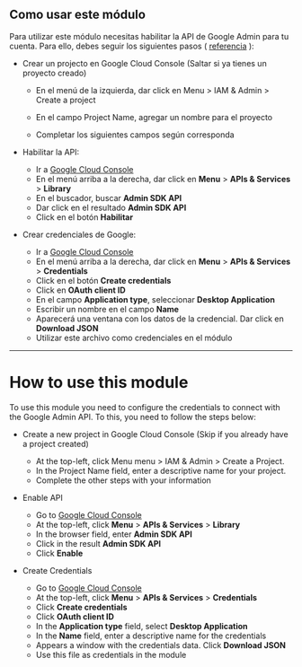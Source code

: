 ## Como usar este módulo

Para utilizar este módulo necesitas habilitar la API de Google Admin para tu cuenta. Para ello, debes seguir los siguientes pasos ( [referencia](https://developers.google.com/admin-sdk/directory/v1/quickstart/python) ):

- Crear un projecto en Google Cloud Console (Saltar si ya tienes un proyecto creado)
  - En el menú de la izquierda, dar click en Menu > IAM & Admin > Create a project

  - En el campo Project Name, agregar un nombre para el proyecto

  - Completar los siguientes campos según corresponda

- Habilitar la API:
    - Ir a [Google Cloud Console](https://console.cloud.google.com/)
    - En el menú arriba a la derecha, dar click en **Menu** > **APIs & Services** > **Library**
    - En el buscador, buscar **Admin SDK API**
    - Dar click en el resultado **Admin SDK API**
    -  Click en el botón **Habilitar**

- Crear credenciales de Google:
    - Ir a [Google Cloud Console](https://console.cloud.google.com/)
    - En el menú arriba a la derecha, dar click en **Menu** > **APIs & Services** > **Credentials**
    - Click en el botón **Create credentials**
    - Click en **OAuth client ID**
    - En el campo **Application type**, seleccionar **Desktop Application**
    - Escribir un nombre en el campo **Name**
    - Aparecerá una ventana con los datos de la credencial. Dar click en **Download JSON**
    - Utilizar este archivo como credenciales en el módulo

---

# How to use this module

To use this module you need to configure the credentials to connect with the Google Admin API. To this, you need to follow the steps below:

- Create a new project in Google Cloud Console (Skip if you already have a project created)
    - At the top-left, click Menu menu > IAM & Admin > Create a Project.
    - In the Project Name field, enter a descriptive name for your project.
    - Complete the other steps with your information

- Enable API
    - Go to [Google Cloud Console](https://console.cloud.google.com/)
    - At the top-left, click **Menu** > **APIs & Services** > **Library**
    - In the browser field, enter **Admin SDK API**
    - Click in the result **Admin SDK API**
    - Click **Enable**

- Create Credentials
    - Go to [Google Cloud Console](https://console.cloud.google.com/)
    - At the top-left, click **Menu** > **APIs & Services** > **Credentials**
    - Click **Create credentials**
    - Click **OAuth client ID**
    - In the **Application type** field, select **Desktop Application**
    - In the **Name** field, enter a descriptive name for the credentials
    - Appears a window with the credentials data. Click **Download JSON**
    - Use this file as credentials in the module


